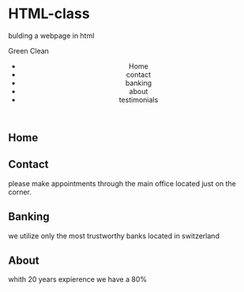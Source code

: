 # HTML-class
bulding a webpage in html

<!DOCTYPE html>
<html lang="en">
<head>
    <meta charset="UTF-8">
    <meta name="viewport" contant="width=device-width, initial-
    <meta http-equiv="X-UA-Compatible" content="ie=edge">
   Green Clean
    <head>  
        <header>
            <nav>   
                <ul>
                    <li><a href=""></a>Home</li>
                    <li><a href=""></a>contact</li>
                    <li><a href=""></a>banking</li>
                    <li><a href=""></a>about</li>
                    <li><a href=""></a>testimonials</li>
                </ul>
            </nav>
        </header>
    </head>
    <article>
        <h1>Home</h1>
        <p></p>
    </article>
    <article>
        <h1>Contact</h1>
        <p>please make appointments through the main office located just on the corner. </p>
    </article>
      <article>
        <h1>Banking</h1>
        <p>we utilize only the most trustworthy banks located in switzerland </p>
    </article>
    <article>
        <h1>About</h1>
        <p>whith 20 years expierence we have a 80%</p>
    </article>
